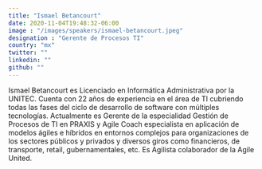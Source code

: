 ```yaml
---
title: "Ismael Betancourt"
date: 2020-11-04T19:48:32-06:00
image : "/images/speakers/ismael-betancourt.jpeg"
designation : "Gerente de Procesos TI"
country: "mx"
twitter: ""
linkedin: ""
github: ""
---
```


Ismael Betancourt es Licenciado en Informática Administrativa por la UNITEC. Cuenta con 22 años de experiencia en el área de TI cubriendo todas las fases del ciclo de desarrollo de software con múltiples tecnologías. Actualmente es Gerente de la especialidad Gestión de Procesos de TI en PRAXIS y Agile Coach especialista en aplicación de modelos ágiles e híbridos en entornos complejos para organizaciones de los sectores públicos y privados y diversos giros como financieros, de transporte, retail, gubernamentales, etc.  Es Agilista colaborador de la Agile United.